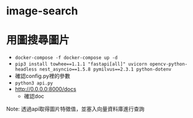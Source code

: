 # image-search

# 用圖搜尋圖片
- `docker-compose -f docker-compose up -d`
- `pip3 install towhee==1.1.1 "fastapi[all]" uvicorn opencv-python-headless nest_asyncio==1.5.8 pymilvus==2.3.1 python-dotenv`
- 確認config.py裡的參數
- `python3 api.py`
- http://0.0.0.0:8000/docs
  - 確認doc

Note: 透過api取得圖片特徵值，並塞入向量資料庫進行查詢
